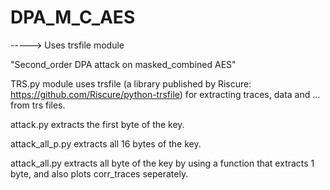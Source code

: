 # DPA_M_C_AES
-----> Uses trsfile module 

"Second_order DPA attack on masked_combined AES"


TRS.py module uses trsfile (a library published by Riscure: https://github.com/Riscure/python-trsfile) for extracting traces, data and ... from trs files.

attack.py extracts the first byte of the key.

attack_all_p.py extracts all 16 bytes of the key. 

attack_all.py extracts all byte of the key by using a function that extracts 1 byte, and also plots corr_traces seperately.

